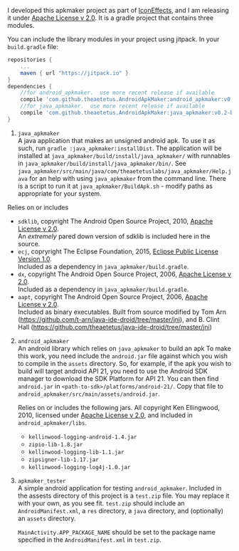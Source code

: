 I developed this apkmaker project as part of [IconEffects](https://play.google.com/store/apps/details?id=com.theaetetuslabs.iconeffects.demo), and I am releasing it under [Apache License v 2.0](http://www.apache.org/licenses/LICENSE-2.0.txt).  It is a gradle project that contains three modules.  

You can include the library modules in your project using jitpack.  In your `build.gradle` file: 
```gradle
repositories {
	...
	maven { url "https://jitpack.io" }
}
dependencies {
	//for android_apkmaker.  use more recent release if available
	compile 'com.github.theaetetus.AndroidApkMaker:android_apkmaker:v0.2-beta'
	//for java_apkmaker.  use more recent release if available
	compile 'com.github.theaetetus.AndroidApkMaker:java_apkmaker:v0.2-beta'
}
```

1. `java_apkmaker`  
  A java application that makes an unsigned android apk.  To use it as such, run `gradle :java_apkmaker:installDist`. The application will be installed at `java_apkmaker/build/install/java_apkmaker/` with runnables in `java_apkmaker/build/install/java_apkmaker/bin/`. See `java_apkmaker/src/main/java/com/theaetetuslabs/java_apkmaker/Help.java` for an help with using `java_apkmaker` from the command line. There is a script to run it at `java_apkmaker/BuildApk.sh` - modify paths as appropriate for your system.

  Relies on or includes
   * `sdklib`, copyright The Android Open Source Project, 2010, [Apache License v 2.0](http://www.apache.org/licenses/LICENSE-2.0.txt).  
      An _extremely_ pared down version of sdklib is included here in the source.
   * `ecj`, copryright The Eclipse Foundation, 2015, [Eclipse Public License Version 1.0](https://www.eclipse.org/legal/epl-v10.html).  
      Included as a dependency in `java_apkmaker/build.gradle`.
   * `dx`, copyright The Android Open Source Project, 2006, [Apache License v 2.0](http://www.apache.org/licenses/LICENSE-2.0.txt).  
      Included as a dependency in `java_apkmaker/build.gradle`.
   * `aapt`, copyright The Android Open Source Project, 2006, [Apache License v 2.0](http://www.apache.org/licenses/LICENSE-2.0.txt).  
      Included as binary executables.
      Built from source modified by Tom Arn (https://github.com/t-arn/java-ide-droid/tree/master/jni), and B. Clint Hall (https://github.com/theaetetus/java-ide-droid/tree/master/jni)

   
2. `android_apkmaker`  
   An android library which relies on `java_apkmaker` to build an apk 
   To make this work, you need include the `android.jar` file against which you wish to compile in the `assets` directory.  So, for example, if the apk you wish to build will target android API 21, you need to use the Android SDK manager to download the SDK Platform for API 21.  You can then find `android.jar` in `<path-to-sdk>/platforms/android-21/`.  Copy that file to `android_apkmaker/src/main/assets/android.jar`.
   
   Relies on or includes the following jars.  All copyright Ken Ellingwood, 2010, licensed under [Apache License v 2.0](http://www.apache.org/licenses/LICENSE-2.0.txt), and included in `android_apkmaker/libs`.    
   * `kellinwood-logging-android-1.4.jar`  
   * `zipio-lib-1.8.jar`  
   * `kellinwood-logging-lib-1.1.jar`  
   * `zipsigner-lib-1.17.jar`  
   * `kellinwood-logging-log4j-1.0.jar`  

3. `apkmaker_tester`  
   A simple android application for testing `android_apkmaker`.  Included in the assests directory of this project is a `test.zip` file.  You may replace it with your own, as you see fit.  `test.zip` should include an `AndroidManifest.xml`,
a `res` directory, a `java` directory, and (optionally) an `assets` directory.
   
   `MainActivity.APP_PACKAGE_NAME` should be set to the package name specified in the `AndroidManifest.xml` in `test.zip`.
